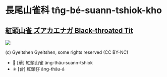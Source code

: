 # 長尾山雀科 tn̂g-bé-suann-tshiok-kho

## [紅頭山雀 ズアカエナガ Black-throated Tit](https://ebird.org/species/blttit2)

![](https://inaturalist-open-data.s3.amazonaws.com/photos/57372256/medium.jpeg)

(c) Gyeltshen Gyeltshen, some rights reserved (CC BY-NC)

- 🎯 [華] 紅頭山雀 âng-thâu-suann-tshiok
- ✳️ [台] 紅頭仔 âng-thâu-á
